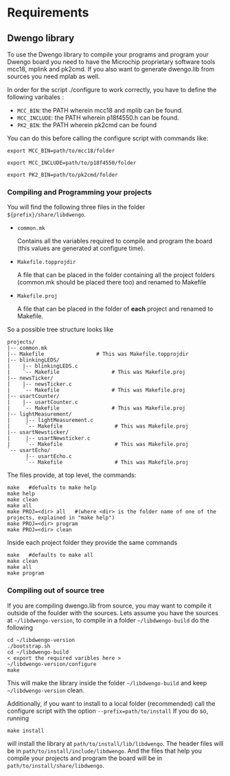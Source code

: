 Requirements
============

## Dwengo library
To use the Dwengo library to compile your programs and program your Dwengo board you need to have the Microchip proprietary software tools mcc18, mplink and pk2cmd. If you also want to generate dwengo.lib from sources you need mplab as well.

In order for the script ./configure to work correctly, you have to define the
following varibales :

* `MCC_BIN`: the PATH wherein mcc18 and mplib can be found.
* `MCC_INCLUDE`: the PATH wherein p18f4550.h can be found.
* `PK2_BIN`: the PATH wherein pk2cmd can be found

You can do this before calling the configure script with commands like:

    export MCC_BIN=path/to/mcc18/folder

    export MCC_INCLUDE=path/to/p18f4550/folder

    export PK2_BIN=path/to/pk2cmd/folder

### Compiling and Programming your projects

You will find the following three files in the folder `${prefix}/share/libdwengo`.

* `common.mk`

   Contains all the variables required to compile and program the board (this values are generated at configure time).

* `Makefile.topprojdir`

   A file that can be placed in the folder containing all the project folders (common.mk should be placed there too) and renamed to Makefile

* `Makefile.proj` 

   A file that can be placed in the folder of **each** project and renamed to Makefile.

So a possible tree structure looks like

    projects/
    |-- common.mk
    |-- Makefile                 # This was Makefile.topprojdir
    |-- blinkingLEDS/
    |    |-- blinkingLEDS.c
    |    `-- Makefile                 # This was Makefile.proj
    |-- newsTicker/
    |    |-- newsTicker.c
    |    `-- Makefile                 # This was Makefile.proj
    |-- usartCounter/
    |    |-- usartCounter.c
    |    `-- Makefile                 # This was Makefile.proj
    |-- lightMeasurement/
    |     |-- lightMeasurement.c
    |     `-- Makefile                 # This was Makefile.proj
    |-- usartNewsticker/
    |     |-- usartNewsticker.c
    |     `-- Makefile                 # This was Makefile.proj
    `-- usartEcho/
          |-- usartEcho.c
          `-- Makefile                 # This was Makefile.proj

The files provide, at top level, the commands:

    make   #defualts to make help
    make help
    make clean
    make all
    make PROJ=<dir> all   #(where <dir> is the folder name of one of the projects, explained in "make help")
    make PROJ=<dir> program
    make PROJ=<dir> clean
    
Inside each project folder they provide the same commands

    make   #defaults to make all
    make clean
    make all
    make program

### Compiling out of source tree

If you are compiling dwengo.lib from source, you may want to compile it outside of the foulder with the sources. Lets assume you have the sources at `~/libdwengo-version`, to compile in a folder `~/libdwengo-build` do the following

    cd ~/libdwengo-version
    ./bootstrap.sh
    cd ~/libdwengo-build
    < export the required varibles here >
    ~/libdwengo-version/configure
    make

This will make the library inside the folder `~/libdwengo-build` and keep `~/libdwengo-version` clean.

Additionally, if you want to install to a local folder (recommended) call the
configure script with the option `--prefix=path/to/install`
If you do so, running

    make install

will install the library at `path/to/install/lib/libdwengo`.
The header files will be in `path/to/install/include/libdwengo`.
And the files that help you compile your projects and program the board will be in `path/to/install/share/libdwengo`.
